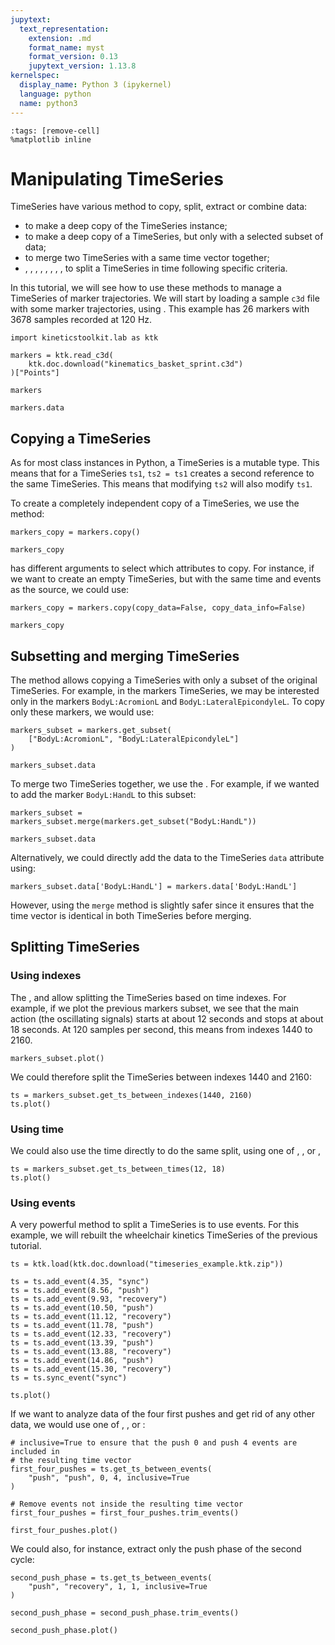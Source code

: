 ```yaml
---
jupytext:
  text_representation:
    extension: .md
    format_name: myst
    format_version: 0.13
    jupytext_version: 1.13.8
kernelspec:
  display_name: Python 3 (ipykernel)
  language: python
  name: python3
---
```


```{code-cell} ipython3
:tags: [remove-cell]
%matplotlib inline
```

# Manipulating TimeSeries

TimeSeries have various method to copy, split, extract or combine data:

- [](api/ktk.TimeSeries.copy.rst) to make a deep copy of the TimeSeries instance;
- [](api/ktk.TimeSeries.get_subset.rst) to make a deep copy of a TimeSeries, but only with a selected subset of data;
- [](api/ktk.TimeSeries.merge.rst) to merge two TimeSeries with a same time vector together;
- [](api/ktk.TimeSeries.get_ts_before_index.rst),
  [](api/ktk.TimeSeries.get_ts_after_index.rst),
  [](api/ktk.TimeSeries.get_ts_between_indexes.rst),
  [](api/ktk.TimeSeries.get_ts_before_time.rst),
  [](api/ktk.TimeSeries.get_ts_after_time.rst),
  [](api/ktk.TimeSeries.get_ts_between_times.rst),
  [](api/ktk.TimeSeries.get_ts_before_event.rst),
  [](api/ktk.TimeSeries.get_ts_after_event.rst),
  [](api/ktk.TimeSeries.get_ts_between_events.rst) to split a TimeSeries in time following specific criteria.

In this tutorial, we will see how to use these methods to manage a TimeSeries of marker trajectories. We will start by loading a sample `c3d` file with some marker trajectories, using [](api/ktk.read_c3d.rst). This example has 26 markers with 3678 samples recorded at 120 Hz.

```{code-cell} ipython3
import kineticstoolkit.lab as ktk

markers = ktk.read_c3d(
    ktk.doc.download("kinematics_basket_sprint.c3d")
)["Points"]

markers
```

```{code-cell} ipython3
markers.data
```

## Copying a TimeSeries

As for most class instances in Python, a TimeSeries is a mutable type. This means that for a TimeSeries `ts1`, `ts2 = ts1` creates a second reference to the same TimeSeries. This means that modifying `ts2` will also modify `ts1`.

To create a completely independent copy of a TimeSeries, we use the [](api/ktk.TimeSeries.copy.rst) method:

```{code-cell} ipython3
markers_copy = markers.copy()

markers_copy
```

[](api/ktk.TimeSeries.copy.rst) has different arguments to select which attributes to copy. For instance, if we want to create an empty TimeSeries, but with the same time and events as the source, we could use:

```{code-cell} ipython3
markers_copy = markers.copy(copy_data=False, copy_data_info=False)

markers_copy
```

## Subsetting and merging TimeSeries

The [](api/ktk.TimeSeries.get_subset.rst) method allows copying a TimeSeries with only a subset of the original TimeSeries. For example, in the markers TimeSeries, we may be interested only in the markers `BodyL:AcromionL` and `BodyL:LateralEpicondyleL`. To copy only these markers, we would use:

```{code-cell} ipython3
markers_subset = markers.get_subset(
    ["BodyL:AcromionL", "BodyL:LateralEpicondyleL"]
)

markers_subset.data
```

To merge two TimeSeries together, we use the [](api/ktk.TimeSeries.merge.rst). For example, if we wanted to add the marker `BodyL:HandL` to this subset:

```{code-cell} ipython3
markers_subset = markers_subset.merge(markers.get_subset("BodyL:HandL"))

markers_subset.data
```

Alternatively, we could directly add the data to the TimeSeries `data` attribute using:

```
markers_subset.data['BodyL:HandL'] = markers.data['BodyL:HandL']
```

However, using the `merge` method is slightly safer since it ensures that the time vector is identical in both TimeSeries before merging.

## Splitting TimeSeries

### Using indexes

The
[](api/ktk.TimeSeries.get_ts_before_index.rst),
[](api/ktk.TimeSeries.get_ts_after_index.rst) and
[](api/ktk.TimeSeries.get_ts_between_indexes.rst)
allow splitting the TimeSeries based on time indexes. For example, if we plot the previous markers subset, we see that the main action (the oscillating signals) starts at about 12 seconds and stops at about 18 seconds. At 120 samples per second, this means from indexes 1440 to 2160.

```{code-cell} ipython3
markers_subset.plot()
```

We could therefore split the TimeSeries between indexes 1440 and 2160:

```{code-cell} ipython3
ts = markers_subset.get_ts_between_indexes(1440, 2160)
ts.plot()
```

### Using time

We could also use the time directly to do the same split, using one of
[](api/ktk.TimeSeries.get_ts_before_time.rst),
[](api/ktk.TimeSeries.get_ts_after_time.rst), or
[](api/ktk.TimeSeries.get_ts_between_times.rst),

```{code-cell} ipython3
ts = markers_subset.get_ts_between_times(12, 18)
ts.plot()
```

### Using events

A very powerful method to split a TimeSeries is to use events. For this example, we will rebuilt the wheelchair kinetics TimeSeries of the previous tutorial.

```{code-cell} ipython3
ts = ktk.load(ktk.doc.download("timeseries_example.ktk.zip"))

ts = ts.add_event(4.35, "sync")
ts = ts.add_event(8.56, "push")
ts = ts.add_event(9.93, "recovery")
ts = ts.add_event(10.50, "push")
ts = ts.add_event(11.12, "recovery")
ts = ts.add_event(11.78, "push")
ts = ts.add_event(12.33, "recovery")
ts = ts.add_event(13.39, "push")
ts = ts.add_event(13.88, "recovery")
ts = ts.add_event(14.86, "push")
ts = ts.add_event(15.30, "recovery")
ts = ts.sync_event("sync")

ts.plot()
```

If we want to analyze data of the four first pushes and get rid of any other data, we would use one of
[](api/ktk.TimeSeries.get_ts_before_event.rst),
[](api/ktk.TimeSeries.get_ts_after_event.rst), or
[](api/ktk.TimeSeries.get_ts_between_events.rst):

```{code-cell} ipython3
# inclusive=True to ensure that the push 0 and push 4 events are included in
# the resulting time vector
first_four_pushes = ts.get_ts_between_events(
    "push", "push", 0, 4, inclusive=True
)

# Remove events not inside the resulting time vector
first_four_pushes = first_four_pushes.trim_events()

first_four_pushes.plot()
```

We could also, for instance, extract only the push phase of the second cycle:

```{code-cell} ipython3
second_push_phase = ts.get_ts_between_events(
    "push", "recovery", 1, 1, inclusive=True
)

second_push_phase = second_push_phase.trim_events()

second_push_phase.plot()
```
